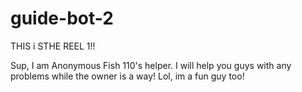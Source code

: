 # guide-bot-2
THIS i STHE REEL 1!!

Sup, I am Anonymous Fish 110's helper. I will help you guys with any problems while the owner is a way!
Lol, im a fun guy too!
